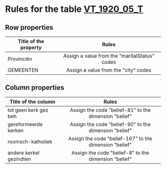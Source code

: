 # Rules for the table [VT_1920_05_T](https://github.com/cgueret/DataDump/blob/master/xls-marked/VT_1920_05_T_marked.xls?raw=true)
## Row properties
| Title of the property | Rules |
| --------------------- |:-----:|
| Provinciën | Assign a value from the "maritalStatus" codes |
| GEMEENTEN | Assign a value from the "city" codes |
## Column properties
| Title of the column | Rules |
| --------------------- |:-----:|
| tot geen kerk gez beh | Assign the code "belief-81" to the dimension "belief" |
| gereformeerde kerken | Assign the code "belief-90" to the dimension "belief" |
| roomsch-katholiek | Assign the code "belief-167" to the dimension "belief" |
| andere kerkel gezindten | Assign the code "belief-8" to the dimension "belief" |
